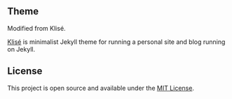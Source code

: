 ## Theme

Modified from Klisé.

[Klisé](https://github.com/piharpi/jekyll-klise) is minimalist Jekyll theme for running a personal site and blog running on Jekyll.<br>

## License

This project is open source and available under the [MIT License](LICENSE).
